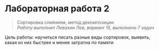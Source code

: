 # Лабораторная работа 2
> Сортировка слиянием, метод декомпозиции  
*Работу выполнил Левахин Лев, вариант 15, выполнено 7 задач*

Цель работы: научиться писать разные виды сортировок, выявить, какая из них быстрее и менее затратна по памяти
